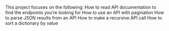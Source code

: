 This project focuses on the following:
How to read API documentation to find the endpoints you’re looking for
How to use an API with pagination
How to parse JSON results from an API
How to make a recursive API call
How to sort a dictionary by value
